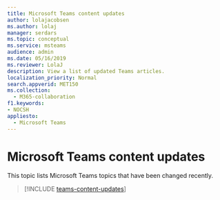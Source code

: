 ```yaml
---
title: Microsoft Teams content updates
author: lolajacobsen
ms.author: lolaj
manager: serdars
ms.topic: conceptual
ms.service: msteams
audience: admin
ms.date: 05/16/2019
ms.reviewer: LolaJ
description: View a list of updated Teams articles.
localization_priority: Normal
search.appverid: MET150
ms.collection: 
  - M365-collaboration
f1.keywords:
- NOCSH
appliesto: 
  - Microsoft Teams
---
```


# Microsoft Teams content updates

This topic lists Microsoft Teams topics that have been changed recently.

> [!INCLUDE [teams-content-updates](includes/teams-content-updates.md)]
